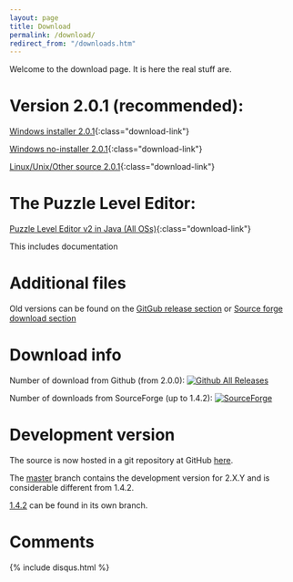 ```yaml
---
layout: page
title: Download
permalink: /download/
redirect_from: "/downloads.htm"
---
```

Welcome to the download page. It is here the real stuff are.

# Version 2.0.1 (recommended):

[Windows installer 2.0.1](https://github.com/blockattack/blockattack-game/releases/download/v2.0.1/blockattack-installer-2.0.1.exe){:class="download-link"}

[Windows no-installer 2.0.1](https://github.com/blockattack/blockattack-game/releases/download/v2.0.1/blockattack-2.0.1-windows-no-installer.zip){:class="download-link"}

[Linux/Unix/Other source 2.0.1](https://github.com/blockattack/blockattack-game/archive/v2.0.1.tar.gz){:class="download-link"}


# The Puzzle Level Editor:

[Puzzle Level Editor v2 in Java (All OSs)](http://prdownloads.sourceforge.net/blockattack/BlockAttackLevelEditor2_Java.zip?download){:class="download-link"}

This includes documentation

# Additional files

Old versions can be found on the [GitGub release section](https://github.com/blockattack/blockattack-game/releases) or [Source forge download section](http://sourceforge.net/project/showfiles.php?group_id=149110)

# Download info

Number of download from Github (from 2.0.0): [![Github All Releases](https://img.shields.io/github/downloads/blockattack/blockattack-game/total.svg?maxAge=2592000)]()

Number of downloads from SourceForge (up to 1.4.2): [![SourceForge](https://img.shields.io/sourceforge/dt/blockattack.svg?maxAge=2592000)]()

# Development version

The source is now hosted in a git repository at GitHub [here](https://github.com/blockattack).

The [master](https://github.com/blockattack/blockattack-game) branch contains the development version for 2.X.Y and is considerable different from 1.4.2.

[1.4.2](https://github.com/blockattack/blockattack-game/tree/v1.4.2) can be found in its own branch.

# Comments
{% include disqus.html %}

